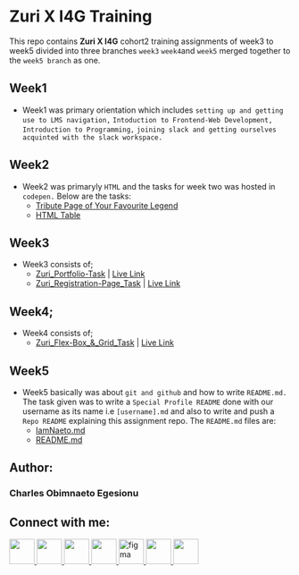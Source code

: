 # Zuri X I4G Training 

This repo contains **Zuri X I4G** cohort2 training assignments of week3 to week5 divided into three branches ``week3`` ``week4``and  ``week5`` merged together to the ```week5 branch``` as one.

## Week1
- Week1 was primary orientation which includes ```setting up and getting use to LMS navigation,``` ```Intoduction to Frontend-Web Development,``` ```Introduction to Programming,``` ```joining slack and getting ourselves acquinted with the slack workspace.``` 

## Week2
- Week2 was primaryly ```HTML``` and the tasks for week two was hosted in ```codepen.``` Below are the tasks:
  - [Tribute Page of Your Favourite Legend](https://codepen.io/iamnaeto/pen/KKRxyGy)
  - [HTML Table](https://codepen.io/iamnaeto/pen/MWGBazz)

## Week3
- Week3 consists of;
  - [Zuri_Portfolio-Task](https://github.com/IamNaeto/assignments/tree/Week5/Zuri_Portfolio-Task) | [Live Link](https://zuriportfolio-task.iamnaeto.repl.co/)
  - [Zuri_Registration-Page_Task](https://github.com/IamNaeto/assignments/tree/Week5/Zuri_Registration-Page_Task) | [Live Link](https://zuri-registrationform-task.iamnaeto.repl.co/)

## Week4;
- Week4 consists of;
  - [Zuri_Flex-Box_&_Grid_Task](https://github.com/IamNaeto/assignments/tree/Week5/Zuri_Flex-Box_%26_Grid_Task) | [Live Link](https://zuriflex-boxandgridtask.iamnaeto.repl.co/)

## Week5 
- Week5 basically was about ```git and github``` and how to write ```README.md.``` The task given was to write a ```Special Profile README``` done with our username as its name i.e ```[username].md``` and also to write and push a ```Repo README``` explaining this assignment repo. The ```README.md``` files are:
  - [IamNaeto.md](https://github.com/IamNaeto/IamNaeto)
  - [README.md](https://github.com/IamNaeto/assignments/blob/Week5/README.md)

## Author:
### Charles Obimnaeto Egesionu

## Connect with me: ##

<a href="https://linkedin.com/in/charles-obimnaetochukwu-egesionu/">
<img src="https://cdn.jsdelivr.net/gh/devicons/devicon/icons/linkedin/linkedin-original.svg" width="45" height="45"/>
</a>

<a href="https://twitter.com/naetocharlie/">
<img src="https://cdn.jsdelivr.net/gh/devicons/devicon/icons/twitter/twitter-original.svg" width="45" height="45"/>
</a>

<a href="https://www.instagram.com/iam_naetocharlie/">
<img src="https://upload.wikimedia.org/wikipedia/commons/thumb/9/96/Instagram.svg/512px-Instagram.svg.png?20170725025253" width="45" height="45"/>
</a>

<a href="https://stackoverflow.com/users/20085737/iamnaeto">
 <img src="https://upload.wikimedia.org/wikipedia/commons/thumb/e/ef/Stack_Overflow_icon.svg/512px-Stack_Overflow_icon.svg.png?20190716190036" width="45" height="45"/>
</a>

<a href="https://www.figma.com/@iamnaeto">
 <img src="https://cdn.jsdelivr.net/gh/devicons/devicon/icons/figma/figma-original.svg" alt="figma" width="45" height="45"/>
</a>

<a href="https://replit.com/@IamNaeto">
 <img src="https://upload.wikimedia.org/wikipedia/commons/thumb/b/b2/Repl.it_logo.svg/512px-Repl.it_logo.svg.png?20190414162605" width="45" height="45"/>
</a>

<a href="https://codepen.io/iamnaeto/">
 <img src="https://cdn.jsdelivr.net/gh/devicons/devicon/icons/codepen/codepen-plain.svg" width="45" height="45"/>
</a>


